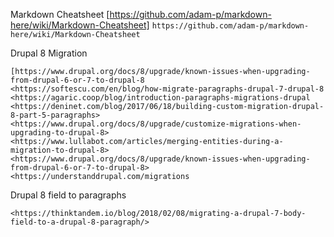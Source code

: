Markdown Cheatsheet
[https://github.com/adam-p/markdown-here/wiki/Markdown-Cheatsheet] ```https://github.com/adam-p/markdown-here/wiki/Markdown-Cheatsheet```

Drupal 8 Migration  
```
[https://www.drupal.org/docs/8/upgrade/known-issues-when-upgrading-from-drupal-6-or-7-to-drupal-8
<https://softescu.com/en/blog/how-migrate-paragraphs-drupal-7-drupal-8
<https://agaric.coop/blog/introduction-paragraphs-migrations-drupal
<https://deninet.com/blog/2017/06/18/building-custom-migration-drupal-8-part-5-paragraphs>
<https://www.drupal.org/docs/8/upgrade/customize-migrations-when-upgrading-to-drupal-8>
<https://www.lullabot.com/articles/merging-entities-during-a-migration-to-drupal-8>
<https://www.drupal.org/docs/8/upgrade/known-issues-when-upgrading-from-drupal-6-or-7-to-drupal-8>
<https://understanddrupal.com/migrations
```

Drupal 8 field to paragraphs
```
<https://thinktandem.io/blog/2018/02/08/migrating-a-drupal-7-body-field-to-a-drupal-8-paragraph/>

```

